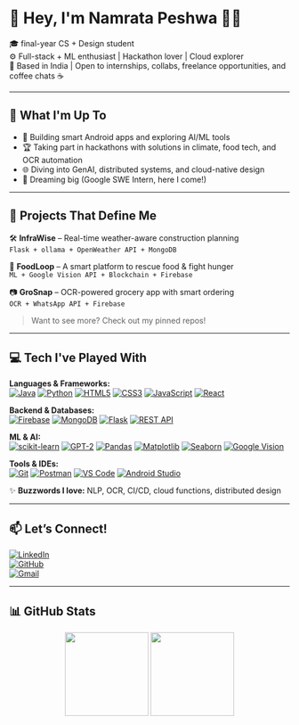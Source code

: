 # 💫 Hey, I'm Namrata Peshwa 👩‍💻

🎓 final-year CS + Design student  
⚙️ Full-stack + ML enthusiast | Hackathon lover | Cloud explorer  
📍 Based in India | Open to internships, collabs, freelance opportunities, and coffee chats ☕️

---

## 🚀 What I'm Up To

- 🔧 Building smart Android apps and exploring AI/ML tools  
- 🏆 Taking part in hackathons with solutions in climate, food tech, and OCR automation  
- 🌐 Diving into GenAI, distributed systems, and cloud-native design  
- 🎯 Dreaming big (Google SWE Intern, here I come!)

---

## 🌟 Projects That Define Me

🛠️ **InfraWise** – Real-time weather-aware construction planning  
`Flask + ollama + OpenWeather API + MongoDB`

🍲 **FoodLoop** – A smart platform to rescue food & fight hunger  
`ML + Google Vision API + Blockchain + Firebase`

📷 **GroSnap** – OCR-powered grocery app with smart ordering  
`OCR + WhatsApp API + Firebase`

> Want to see more? Check out my pinned repos!

---

## 💻 Tech I've Played With

**Languages & Frameworks:**  
[![Java](https://img.shields.io/badge/Java-ED8B00?style=flat&logo=java&logoColor=white)](https://www.java.com/)  [![Python](https://img.shields.io/badge/Python-3776AB?style=flat&logo=python&logoColor=white)](https://python.org)  [![HTML5](https://img.shields.io/badge/HTML5-E34F26?style=flat&logo=html5&logoColor=white)](https://developer.mozilla.org/en-US/docs/Web/HTML)  [![CSS3](https://img.shields.io/badge/CSS3-1572B6?style=flat&logo=css3&logoColor=white)](https://developer.mozilla.org/en-US/docs/Web/CSS)  [![JavaScript](https://img.shields.io/badge/JavaScript-F7DF1E?style=flat&logo=javascript&logoColor=black)](https://developer.mozilla.org/en-US/docs/Web/JavaScript)  [![React](https://img.shields.io/badge/React-61DAFB?style=flat&logo=react&logoColor=black)](https://reactjs.org/)

**Backend & Databases:**  
[![Firebase](https://img.shields.io/badge/Firebase-FFCA28?style=flat&logo=firebase&logoColor=black)](https://firebase.google.com/) [![MongoDB](https://img.shields.io/badge/MongoDB-47A248?style=flat&logo=mongodb&logoColor=white)](https://www.mongodb.com/) [![Flask](https://img.shields.io/badge/Flask-000000?style=flat&logo=flask&logoColor=white)](https://flask.palletsprojects.com/) [![REST API](https://img.shields.io/badge/REST_API-61DAFB?style=flat&logo=webhook)](https://restfulapi.net/)

**ML & AI:**  
[![scikit-learn](https://img.shields.io/badge/scikit--learn-F7931E?style=flat&logo=python&logoColor=white)](https://scikit-learn.org/)  [![GPT-2](https://img.shields.io/badge/GPT--2-000000?style=flat&logo=openai&logoColor=white)](https://openai.com/)  [![Pandas](https://img.shields.io/badge/Pandas-150458?style=flat&logo=pandas&logoColor=white)](https://pandas.pydata.org/)  [![Matplotlib](https://img.shields.io/badge/Matplotlib-11557C?style=flat&logo=matplotlib&logoColor=white)](https://matplotlib.org/)  [![Seaborn](https://img.shields.io/badge/Seaborn-4C72B0?style=flat&logo=python&logoColor=white)](https://seaborn.pydata.org/)  [![Google Vision](https://img.shields.io/badge/Google_Vision-4285F4?style=flat&logo=google&logoColor=white)](https://cloud.google.com/vision)

**Tools & IDEs:**  
[![Git](https://img.shields.io/badge/Git-F05032?style=flat&logo=git&logoColor=white)](https://git-scm.com/)  [![Postman](https://img.shields.io/badge/Postman-FF6C37?style=flat&logo=postman&logoColor=white)](https://www.postman.com/)  [![VS Code](https://img.shields.io/badge/VS_Code-007ACC?style=flat&logo=visual-studio-code&logoColor=white)](https://code.visualstudio.com/)  [![Android Studio](https://img.shields.io/badge/Android_Studio-3DDC84?style=flat&logo=android&logoColor=white)](https://developer.android.com/studio)


✨ **Buzzwords I love:** NLP, OCR, CI/CD, cloud functions, distributed design


---

## 📫 Let’s Connect!

[![LinkedIn](https://img.shields.io/badge/-LinkedIn-0077B5?style=flat&logo=linkedin&logoColor=white)](https://linkedin.com/in/namratamp)  
[![GitHub](https://img.shields.io/badge/-GitHub-181717?style=flat&logo=github&logoColor=white)](https://github.com/NamrataPeshwa)  
[![Gmail](https://img.shields.io/badge/-Email-c14438?style=flat&logo=gmail&logoColor=white)](mailto:namratapeshwa608@gmail.com)

---

## 📊 GitHub Stats
<p align="center">
  <img src="https://github-readme-stats.vercel.app/api?username=NamrataPeshwa&show_icons=true&theme=radical" height="150" />
  <img src="https://github-readme-stats.vercel.app/api/top-langs/?username=NamrataPeshwa&layout=compact&theme=radical" height="150" />
</p>





